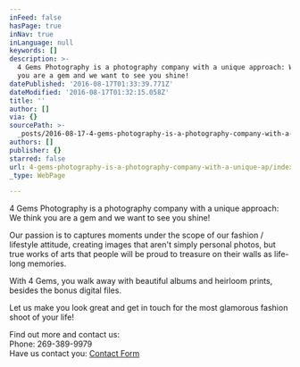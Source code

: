 ```yaml
---
inFeed: false
hasPage: true
inNav: true
inLanguage: null
keywords: []
description: >-
  4 Gems Photography is a photography company with a unique approach: We think
  you are a gem and we want to see you shine! 
datePublished: '2016-08-17T01:33:39.771Z'
dateModified: '2016-08-17T01:32:15.058Z'
title: ''
author: []
via: {}
sourcePath: >-
  _posts/2016-08-17-4-gems-photography-is-a-photography-company-with-a-unique-ap.md
authors: []
publisher: {}
starred: false
url: 4-gems-photography-is-a-photography-company-with-a-unique-ap/index.html
_type: WebPage

---
```

4 Gems Photography is a photography company with a unique approach: We think you are a gem and we want to see you shine! 

Our passion is to captures moments under the scope of our fashion / lifestyle attitude, creating images that aren't simply personal photos, but true works of arts that people will be proud to treasure on their walls as life-long memories. 

With 4 Gems, you walk away with beautiful albums and heirloom prints, besides the bonus digital files. 

Let us make you look great and get in touch for the most glamorous fashion shoot of your life! 

Find out more and contact us:   
Phone: 269-389-9979  
Have us contact you: [Contact Form][0]

[0]: http://apps.4gemsphotography.com/Info/